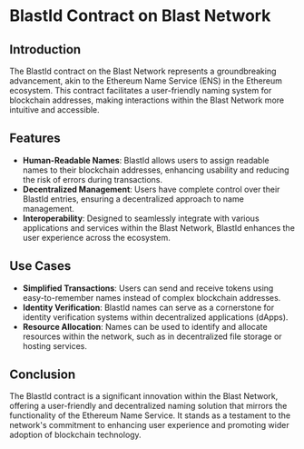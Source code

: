 # BlastId Contract on Blast Network

## Introduction

The BlastId contract on the Blast Network represents a groundbreaking advancement, akin to the Ethereum Name Service (ENS) in the Ethereum ecosystem. This contract facilitates a user-friendly naming system for blockchain addresses, making interactions within the Blast Network more intuitive and accessible.

## Features

- **Human-Readable Names**: BlastId allows users to assign readable names to their blockchain addresses, enhancing usability and reducing the risk of errors during transactions.
- **Decentralized Management**: Users have complete control over their BlastId entries, ensuring a decentralized approach to name management.
- **Interoperability**: Designed to seamlessly integrate with various applications and services within the Blast Network, BlastId enhances the user experience across the ecosystem.

## Use Cases

- **Simplified Transactions**: Users can send and receive tokens using easy-to-remember names instead of complex blockchain addresses.
- **Identity Verification**: BlastId names can serve as a cornerstone for identity verification systems within decentralized applications (dApps).
- **Resource Allocation**: Names can be used to identify and allocate resources within the network, such as in decentralized file storage or hosting services.

## Conclusion

The BlastId contract is a significant innovation within the Blast Network, offering a user-friendly and decentralized naming solution that mirrors the functionality of the Ethereum Name Service. It stands as a testament to the network's commitment to enhancing user experience and promoting wider adoption of blockchain technology.
